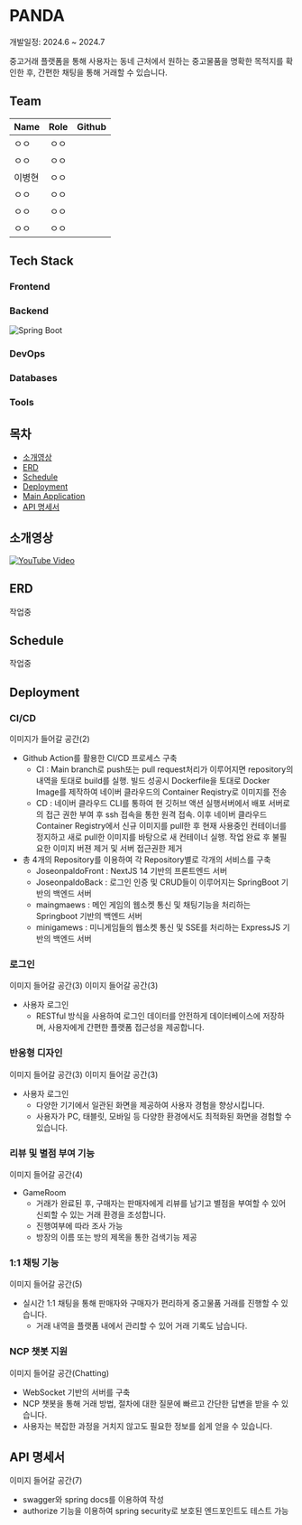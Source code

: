 # PANDA
개발일정: 2024.6 ~ 2024.7


중고거래 플랫폼을 통해 사용자는 동네 근처에서 원하는 중고물품을 명확한 목적지를 확인한 후, 간편한 채팅을 통해 거래할 수 있습니다.  

## Team
| Name | Role | Github |
| :--- | :---: | :--- |
| ㅇㅇ | ㅇㅇ |  |
| ㅇㅇ | ㅇㅇ |  |
| 이병현 | ㅇㅇ |  |
| ㅇㅇ | ㅇㅇ |  |
| ㅇㅇ | ㅇㅇ |  |
| ㅇㅇ |ㅇㅇ |  |


## Tech Stack
### Frontend

### Backend
![Spring Boot](https://img.shields.io/badge/-Spring%20Boot-6DB33F?style=flat-square&logo=springboot&logoColor=white)

### DevOps

### Databases

### Tools


## 목차
- [소개영상](#소개영상)
- [ERD](#erd)
- [Schedule](#schedule)
- [Deployment](#deployment)
- [Main Application](#main-application)
- [API 명세서](#api-명세서)

## 소개영상
[![YouTube Video](https://private-user-images.githubusercontent.com/133863078/371852448-457b3030-85ee-4c2e-9a6a-bc70ee3bf98e.png?jwt=eyJhbGciOiJIUzI1NiIsInR5cCI6IkpXVCJ9.eyJpc3MiOiJnaXRodWIuY29tIiwiYXVkIjoicmF3LmdpdGh1YnVzZXJjb250ZW50LmNvbSIsImtleSI6ImtleTUiLCJleHAiOjE3Mjc2MTE2OTcsIm5iZiI6MTcyNzYxMTM5NywicGF0aCI6Ii8xMzM4NjMwNzgvMzcxODUyNDQ4LTQ1N2IzMDMwLTg1ZWUtNGMyZS05YTZhLWJjNzBlZTNiZjk4ZS5wbmc_WC1BbXotQWxnb3JpdGhtPUFXUzQtSE1BQy1TSEEyNTYmWC1BbXotQ3JlZGVudGlhbD1BS0lBVkNPRFlMU0E1M1BRSzRaQSUyRjIwMjQwOTI5JTJGdXMtZWFzdC0xJTJGczMlMkZhd3M0X3JlcXVlc3QmWC1BbXotRGF0ZT0yMDI0MDkyOVQxMjAzMTdaJlgtQW16LUV4cGlyZXM9MzAwJlgtQW16LVNpZ25hdHVyZT1kMDQ1N2QzYmY4YjI3MGNhOTNmNTk3NTM1ZWIxMGI0MTdkM2Q3NGY2ZDQ3MjFjZjI2NTI5Mjk0MGQwNmYwZmU5JlgtQW16LVNpZ25lZEhlYWRlcnM9aG9zdCJ9.ZOmSmu0x03be_uAMkh8yfVbEl4uNM2OLM2LSCAnY0WI)](https://www.youtube.com/watch?v=jMFjW18qeZ4)

## ERD
작업중

## Schedule
작업중

## Deployment
### CI/CD
이미지가 들어갈 공간(2)
- Github Action를 활용한 CI/CD 프로세스 구축
  - CI : Main branch로 push또는 pull request처리가 이루어지면 repository의 내역을 토대로 build를 실행. 빌드 성공시 Dockerfile을 토대로 Docker Image를 제작하여 네이버 클라우드의 Container Reqistry로 이미지를 전송
  - CD : 네이버 클라우드 CLI를 통하여 현 깃허브 액션 실행서버에서 배포 서버로의 접근 권한 부여 후 ssh 접속을 통한 원격 접속. 이후 네이버 클라우드 Container Registry에서 신규 이미지를 pull한 후 현재 사용중인 컨테이너를 정지하고 새로 pull한 이미지를 바탕으로 새 컨테이너 실행. 작업 완료 후 불필요한 이미지 버젼 제거 및 서버 접근권한 제거
- 총 4개의 Repository를 이용하여 각 Repository별로 각개의 서비스를 구축
  - JoseonpaldoFront  : NextJS 14 기반의 프론트엔드 서버
  - JoseonpaldoBack   : 로그인 인증 및 CRUD들이 이루어지는 SpringBoot 기반의 백엔드 서버
  - maingmaews        : 메인 게임의 웹소켓 통신 및 채팅기능을 처리하는 Springboot 기반의 백엔드 서버
  - minigamews        : 미니게임들의 웹소켓 통신 및 SSE를 처리하는 ExpressJS 기반의 백엔드 서버

### 로그인
이미지 들어갈 공간(3)
이미지 들어갈 공간(3)
- 사용자 로그인
  -   RESTful 방식을 사용하여 로그인 데이터를 안전하게 데이터베이스에 저장하며, 사용자에게 간편한 플랫폼 접근성을 제공합니다.

### 반응형 디자인
이미지 들어갈 공간(3)
이미지 들어갈 공간(3)
- 사용자 로그인
  -   다양한 기기에서 일관된 화면을 제공하여 사용자 경험을 향상시킵니다.  
  -   사용자가 PC, 태블릿, 모바일 등 다양한 환경에서도 최적화된 화면을 경험할 수 있습니다.
 
### 리뷰 및 별점 부여 기능
이미지 들어갈 공간(4)
- GameRoom
  - 거래가 완료된 후, 구매자는 판매자에게 리뷰를 남기고 별점을 부여할 수 있어 신뢰할 수 있는 거래 환경을 조성합니다.
  - 진행여부에 따라 조사 가능
  - 방장의 이름 또는 방의 제목을 통한 검색기능 제공

### 1:1 채팅 기능
이미지 들어갈 공간(5)
- 실시간 1:1 채팅을 통해 판매자와 구매자가 편리하게 중고물품 거래를 진행할 수 있습니다.
  - 거래 내역을 플랫폼 내에서 관리할 수 있어 거래 기록도 남습니다.

### NCP 챗봇 지원
이미지 들어갈 공간(Chatting)
- WebSocket 기반의 서버를 구축
- NCP 챗봇을 통해 거래 방법, 절차에 대한 질문에 빠르고 간단한 답변을 받을 수 있습니다.
- 사용자는 복잡한 과정을 거치지 않고도 필요한 정보를 쉽게 얻을 수 있습니다.


## API 명세서
이미지 들어갈 공간(7)
- swagger와 spring docs를 이용하여 작성
- authorize 기능을 이용하여 spring security로 보호된 엔드포인트도 테스트 가능
